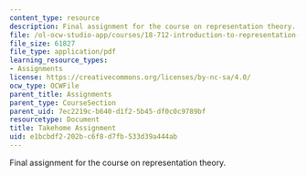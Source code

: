 ```yaml
---
content_type: resource
description: Final assignment for the course on representation theory.
file: /ol-ocw-studio-app/courses/18-712-introduction-to-representation-theory-fall-2010/e1bcbdf2202bc6f8d7fb533d39a444ab_MIT18_712F10_712tk.pdf
file_size: 61827
file_type: application/pdf
learning_resource_types:
- Assignments
license: https://creativecommons.org/licenses/by-nc-sa/4.0/
ocw_type: OCWFile
parent_title: Assignments
parent_type: CourseSection
parent_uid: 7ec2219c-b640-d1f2-5b45-df0c0c9789bf
resourcetype: Document
title: Takehome Assignment
uid: e1bcbdf2-202b-c6f8-d7fb-533d39a444ab
---
```

Final assignment for the course on representation theory.